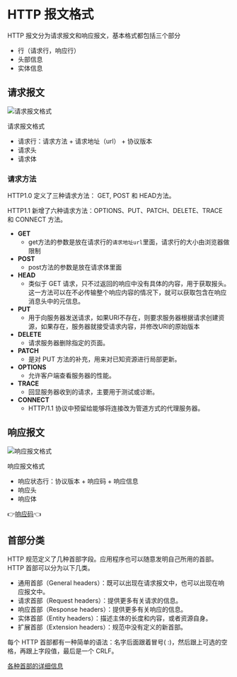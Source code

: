 # HTTP 报文格式

HTTP 报文分为请求报文和响应报文，基本格式都包括三个部分

* 行（请求行，响应行）
* 头部信息
* 实体信息

## 请求报文

![请求报文格式](https://pic2.zhimg.com/80/v2-a1240ea6f385b0975fcbaf5c2ab613ad_hd.jpg)

请求报文格式

* 请求行：请求方法 + 请求地址（url） + 协议版本
* 请求头
* 请求体

### 请求方法

HTTP1.0 定义了三种请求方法： GET, POST 和 HEAD方法。

HTTP1.1 新增了六种请求方法：OPTIONS、PUT、PATCH、DELETE、TRACE 和 CONNECT 方法。

* **GET**
  * get方法的参数是放在请求行的`请求地址url`里面，请求行的大小由浏览器做限制
* **POST**
  * post方法的参数是放在请求体里面
* **HEAD**
  * 类似于 GET 请求，只不过返回的响应中没有具体的内容，用于获取报头。这一方法可以在不必传输整个响应内容的情况下，就可以获取包含在响应消息头中的元信息。
* **PUT**
  * 用于向服务器发送请求，如果URI不存在，则要求服务器根据请求创建资源，如果存在，服务器就接受请求内容，并修改URI的原始版本
* **DELETE**
  * 请求服务器删除指定的页面。
* **PATCH**
  * 是对 PUT 方法的补充，用来对已知资源进行局部更新。
* **OPTIONS**
  * 允许客户端查看服务器的性能。
* **TRACE**
  * 回显服务器收到的请求，主要用于测试或诊断。
* **CONNECT**
  * HTTP/1.1 协议中预留给能够将连接改为管道方式的代理服务器。

## 响应报文

![响应报文格式](https://pic4.zhimg.com/80/v2-48744bc2f4d52457b55846b3a96af42b_hd.jpg)

响应报文格式

* 响应状态行：协议版本 + 响应码 + 响应信息
* 响应头
* 响应体

👉[响应码](./HTTP状态码.md)👈

## 首部分类

HTTP 规范定义了几种首部字段。应用程序也可以随意发明自己所用的首部。HTTP 首部可以分为以下几类。

* 通用首部（General headers）：既可以出现在请求报文中，也可以出现在响应报文中。
* 请求首部（Request headers）：提供更多有关请求的信息。
* 响应首部（Response headers）：提供更多有关响应的信息。
* 实体首部（Entity headers）：描述主体的长度和内容，或者资源自身。
* 扩展首部（Extension headers）：规范中没有定义的新首部。

每个 HTTP 首部都有一种简单的语法：名字后面跟着冒号( :)，然后跟上可选的空格，再跟上字段值，最后是一个 CRLF。

[各种首部的详细信息](https://segmentfault.com/a/1190000014179106)
